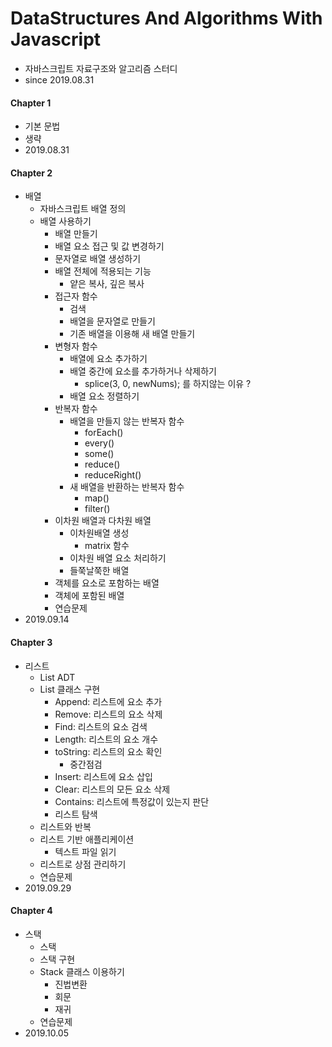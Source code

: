# DataStructures And Algorithms With Javascript
- 자바스크립트 자료구조와 알고리즘 스터디
- since 2019.08.31


#### Chapter 1 
- 기본 문법
- 생략
- 2019.08.31

#### Chapter 2
- 배열
    - 자바스크립트 배열 정의
    - 배열 사용하기
        - 배열 만들기
        - 배열 요소 접근 및 값 변경하기
        - 문자열로 배열 생성하기
        - 배열 전체에 적용되는 기능
            - 얕은 복사, 깊은 복사
        - 접근자 함수
            - 검색
            - 배열을 문자열로 만들기
            - 기존 배열을 이용해 새 배열 만들기
        - 변형자 함수
            - 배열에 요소 추가하기
            - 배열 중간에 요소를 추가하거나 삭제하기
                - splice(3, 0, newNums); 를 하지않는 이유 ?
            - 배열 요소 정렬하기
        - 반복자 함수
            - 배열을 만들지 않는 반복자 함수
                - forEach()
                - every()
                - some()
                - reduce()
                - reduceRight()
            - 새 배열을 반환하는 반복자 함수
                - map()
                - filter()
        - 이차원 배열과 다차원 배열
            - 이차원배열 생성
                - matrix 함수
            - 이차원 배열 요소 처리하기
            - 들쭉날쭉한 배열
        - 객체를 요소로 포함하는 배열
        - 객체에 포함된 배열
        - 연습문제
- 2019.09.14

#### Chapter 3
- 리스트
    - List ADT
    - List 클래스 구현
        - Append: 리스트에 요소 추가
        - Remove: 리스트의 요소 삭제
        - Find: 리스트의 요소 검색
        - Length: 리스트의 요소 개수
        - toString: 리스트의 요소 확인
            - 중간점검
        - Insert: 리스트에 요소 삽입
        - Clear: 리스트의 모든 요소 삭제
        - Contains: 리스트에 특정값이 있는지 판단
        - 리스트 탐색
    - 리스트와 반복
    - 리스트 기반 애플리케이션
        - 텍스트 파일 읽기
    - 리스트로 상점 관리하기
    - 연습문제
- 2019.09.29

#### Chapter 4
- 스택
    - 스택
    - 스택 구현
    - Stack 클래스 이용하기
        - 진법변환
        - 회문
        - 재귀
    - 연습문제
- 2019.10.05
